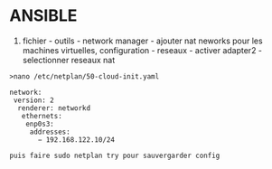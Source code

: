 # ANSIBLE


1. fichier - outils - network manager - ajouter nat neworks
   pour les machines virtuelles, configuration - reseaux - activer adapter2 - selectionner reseaux nat
```
>nano /etc/netplan/50-cloud-init.yaml

network:
 version: 2
  renderer: networkd
   ethernets:
    enp0s3:
     addresses:
       − 192.168.122.10/24

puis faire sudo netplan try pour sauvergarder config

```
